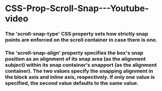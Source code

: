 # CSS-Prop-Scroll-Snap---Youtube-video
### The 'scroll-snap-type' CSS property sets how strictly snap points are enforced on the scroll container in case there is one.
### The 'scroll-snap-align' property specifies the box's snap position as an alignment of its snap area (as the alignment subject) within its snap container's snapport (as the alignment container). The two values specify the snapping alignment in the block axis and inline axis, respectively. If only one value is specified, the second value defaults to the same value.



